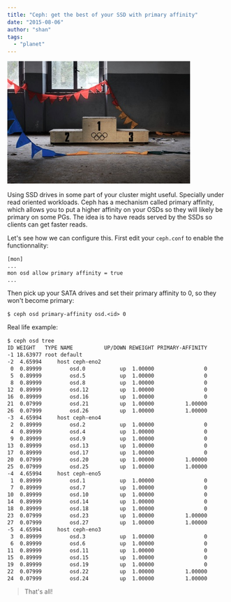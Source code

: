 ```yaml
---
title: "Ceph: get the best of your SSD with primary affinity"
date: "2015-08-06"
author: "shan"
tags: 
  - "planet"
---
```


![](images/ceph-ssd-primary-affinity.jpg "Ceph: get the best of your SSD with primary affinity")

Using SSD drives in some part of your cluster might useful. Specially under read oriented workloads. Ceph has a mechanism called primary affinity, which allows you to put a higher affinity on your OSDs so they will likely be primary on some PGs. The idea is to have reads served by the SSDs so clients can get faster reads.

Let's see how we can configure this. First edit your `ceph.conf` to enable the functionnality:

```
[mon]
...
mon osd allow primary affinity = true
...
```

Then pick up your SATA drives and set their primary affinity to 0, so they won't become primary:

```
$ ceph osd primary-affinity osd.<id> 0
```

Real life example:

```
$ ceph osd tree
ID WEIGHT   TYPE NAME          UP/DOWN REWEIGHT PRIMARY-AFFINITY
-1 18.63977 root default
-2  4.65994     host ceph-eno2
 0  0.89999         osd.0           up  1.00000                0
 5  0.89999         osd.5           up  1.00000                0
 8  0.89999         osd.8           up  1.00000                0
12  0.89999         osd.12          up  1.00000                0
16  0.89999         osd.16          up  1.00000                0
21  0.07999         osd.21          up  1.00000          1.00000
26  0.07999         osd.26          up  1.00000          1.00000
-3  4.65994     host ceph-eno4
 2  0.89999         osd.2           up  1.00000                0
 4  0.89999         osd.4           up  1.00000                0
 9  0.89999         osd.9           up  1.00000                0
13  0.89999         osd.13          up  1.00000                0
17  0.89999         osd.17          up  1.00000                0
20  0.07999         osd.20          up  1.00000          1.00000
25  0.07999         osd.25          up  1.00000          1.00000
-4  4.65994     host ceph-eno5
 1  0.89999         osd.1           up  1.00000                0
 7  0.89999         osd.7           up  1.00000                0
10  0.89999         osd.10          up  1.00000                0
14  0.89999         osd.14          up  1.00000                0
18  0.89999         osd.18          up  1.00000                0
23  0.07999         osd.23          up  1.00000          1.00000
27  0.07999         osd.27          up  1.00000          1.00000
-5  4.65994     host ceph-eno3
 3  0.89999         osd.3           up  1.00000                0
 6  0.89999         osd.6           up  1.00000                0
11  0.89999         osd.11          up  1.00000                0
15  0.89999         osd.15          up  1.00000                0
19  0.89999         osd.19          up  1.00000                0
22  0.07999         osd.22          up  1.00000          1.00000
24  0.07999         osd.24          up  1.00000          1.00000
```

  

> That's all!
